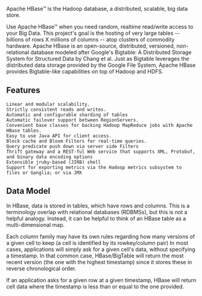 Apache HBase™ is the Hadoop database, a distributed, scalable, big data store.

Use Apache HBase™ when you need random, realtime read/write access to your Big Data. This project's goal is the hosting of very large tables -- billions of rows X millions of columns -- atop clusters of commodity hardware. Apache HBase is an open-source, distributed, versioned, non-relational database modeled after Google's Bigtable: A Distributed Storage System for Structured Data by Chang et al. Just as Bigtable leverages the distributed data storage provided by the Google File System, Apache HBase provides Bigtable-like capabilities on top of Hadoop and HDFS. 

## Features

    Linear and modular scalability.
    Strictly consistent reads and writes.
    Automatic and configurable sharding of tables
    Automatic failover support between RegionServers.
    Convenient base classes for backing Hadoop MapReduce jobs with Apache HBase tables.
    Easy to use Java API for client access.
    Block cache and Bloom Filters for real-time queries.
    Query predicate push down via server side Filters
    Thrift gateway and a REST-ful Web service that supports XML, Protobuf, and binary data encoding options
    Extensible jruby-based (JIRB) shell
    Support for exporting metrics via the Hadoop metrics subsystem to files or Ganglia; or via JMX
    
## Data Model
In HBase, data is stored in tables, which have rows and columns. This is a terminology overlap with relational databases (RDBMSs), but this is not a helpful analogy. Instead, it can be helpful to think of an HBase table as a multi-dimensional map.


Each column family may have its own rules regarding how many versions of a given cell to keep (a cell is identified by its rowkey/column pair) In most cases, applications will simply ask for a given cell's data, without specifying a timestamp. In that common case, HBase/BigTable will return the most recent version (the one with the highest timestamp) since it stores these in reverse chronological order.

If an application asks for a given row at a given timestamp, HBase will return cell data where the timestamp is less than or equal to the one provided.
